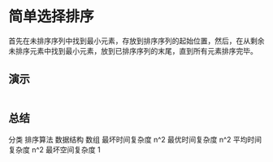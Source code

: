 # 简单选择排序

首先在未排序序列中找到最小元素，存放到排序序列的起始位置，然后，在从剩余未排序元素中找到最小元素，放到已排序序列的末尾，直到所有元素排序完毕。

## 演示
![]()

## 总结
分类 	排序算法
数据结构 数组
最坏时间复杂度 n^2
最优时间复杂度 n^2
平均时间复杂度 n^2
最坏空间复杂度 1